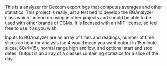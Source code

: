 This is a analyzer for Dexcom export logs that computes averages and other statistics.
This project is really just a test bed to develop the BGAnalyzer class which I intend on using in other projects and should be able to be used with other brands of CGMs.
It is licensed with an MIT license, so feel free to use it as you wish.

Inputs to BGAnalyzer are an array of times and readings, number of time slices an hour for analysis (so 4 would mean you want output in 15 minute slices, 60/4=15), normal range high and low, and optional start and stop dates.
Output is an array of a classes containing statistics for a slice of the day.
